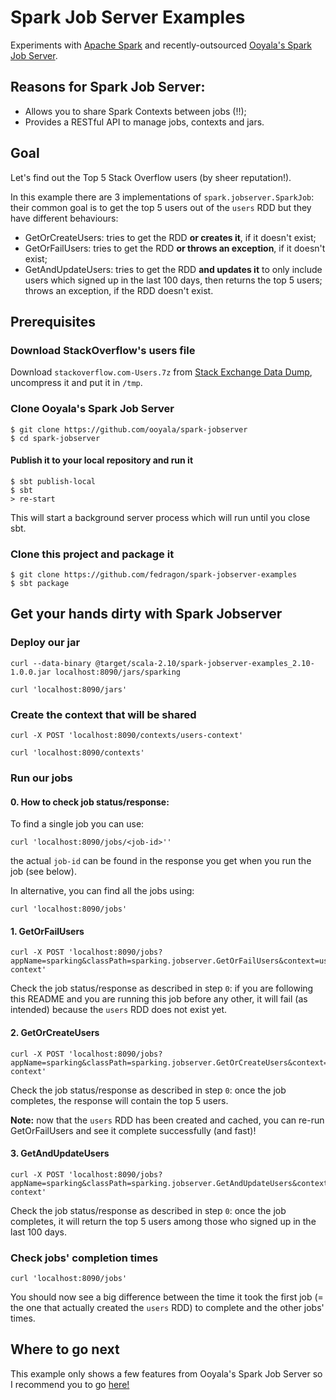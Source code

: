 # Spark Job Server Examples

Experiments with [Apache Spark](http://spark.apache.org) and recently-outsourced [Ooyala's Spark Job Server](https://github.com/ooyala/spark-jobserver).

## Reasons for Spark Job Server:

* Allows you to share Spark Contexts between jobs (!!);
* Provides a RESTful API to manage jobs, contexts and jars.

## Goal

Let's find out the Top 5 Stack Overflow users (by sheer reputation!).

In this example there are 3 implementations of `spark.jobserver.SparkJob`: their common goal is to get the top 5 users out of the `users` RDD but they have different behaviours:

* GetOrCreateUsers: tries to get the RDD **or creates it**, if it doesn't exist;
* GetOrFailUsers: tries to get the RDD **or throws an exception**, if it doesn't exist;
* GetAndUpdateUsers: tries to get the RDD **and updates it** to only include users which signed up in the last 100 days, then returns the top 5 users; throws an exception, if the RDD doesn't exist.

## Prerequisites

### Download StackOverflow's users file

Download `stackoverflow.com-Users.7z` from [Stack Exchange Data Dump](https://archive.org/details/stackexchange), uncompress it and put it in `/tmp`.

### Clone Ooyala's Spark Job Server

    $ git clone https://github.com/ooyala/spark-jobserver
    $ cd spark-jobserver

#### Publish it to your local repository and run it

    $ sbt publish-local
    $ sbt
    > re-start

This will start a background server process which will run until you close sbt.

### Clone this project and package it

    $ git clone https://github.com/fedragon/spark-jobserver-examples
    $ sbt package

## Get your hands dirty with Spark Jobserver

### Deploy our jar

    curl --data-binary @target/scala-2.10/spark-jobserver-examples_2.10-1.0.0.jar localhost:8090/jars/sparking

    curl 'localhost:8090/jars'

### Create the context that will be shared

    curl -X POST 'localhost:8090/contexts/users-context'

    curl 'localhost:8090/contexts'

### Run our jobs

#### 0. How to check job status/response:

To find a single job you can use:

    curl 'localhost:8090/jobs/<job-id>''

the actual `job-id` can be found in the response you get when you run the job (see below).

In alternative, you can find all the jobs using:

    curl 'localhost:8090/jobs'

#### 1. GetOrFailUsers

    curl -X POST 'localhost:8090/jobs?appName=sparking&classPath=sparking.jobserver.GetOrFailUsers&context=users-context'

Check the job status/response as described in step `0`: if you are following this README and you are running this job before any other, it will fail (as intended) because the `users` RDD does not exist yet.

#### 2. GetOrCreateUsers

    curl -X POST 'localhost:8090/jobs?appName=sparking&classPath=sparking.jobserver.GetOrCreateUsers&context=users-context'

Check the job status/response as described in step `0`: once the job completes, the response will contain the top 5 users.

**Note:** now that the `users` RDD has been created and cached, you can re-run GetOrFailUsers and see it complete successfully (and fast)!

#### 3. GetAndUpdateUsers

    curl -X POST 'localhost:8090/jobs?appName=sparking&classPath=sparking.jobserver.GetAndUpdateUsers&context=users-context'

Check the job status/response as described in step `0`: once the job completes, it will return the top 5 users among those who signed up in the last 100 days.

### Check jobs' completion times

    curl 'localhost:8090/jobs'

You should now see a big difference between the time it took the first job (= the one that actually created the `users` RDD) to complete and the other jobs' times.

## Where to go next

This example only shows a few features from Ooyala's Spark Job Server so I recommend you to go [here!](https://github.com/ooyala/spark-jobserver/blob/master/README.md)

